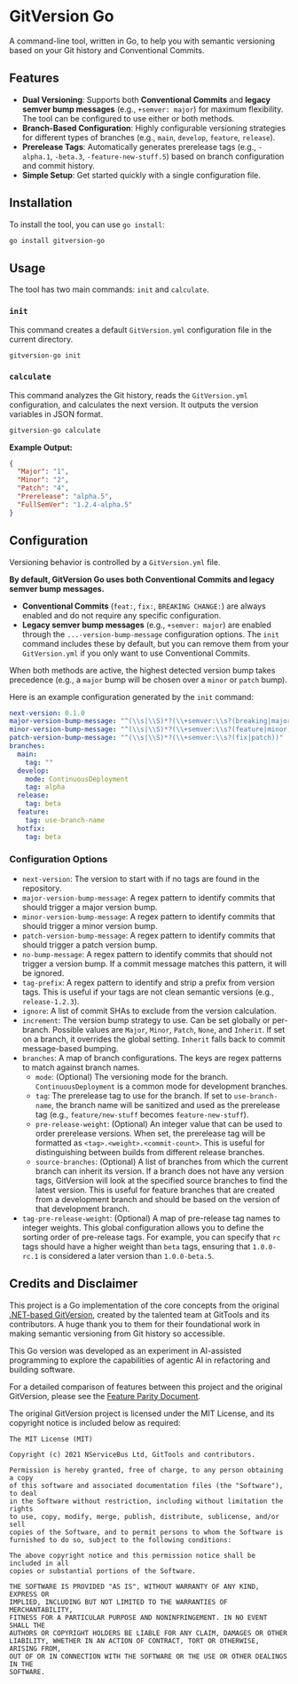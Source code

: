 # GitVersion Go

A command-line tool, written in Go, to help you with semantic versioning based on your Git history and Conventional Commits.

## Features

-   **Dual Versioning**: Supports both **Conventional Commits** and **legacy semver bump messages** (e.g., `+semver: major`) for maximum flexibility. The tool can be configured to use either or both methods.
-   **Branch-Based Configuration**: Highly configurable versioning strategies for different types of branches (e.g., `main`, `develop`, `feature`, `release`).
-   **Prerelease Tags**: Automatically generates prerelease tags (e.g., `-alpha.1`, `-beta.3`, `-feature-new-stuff.5`) based on branch configuration and commit history.
-   **Simple Setup**: Get started quickly with a single configuration file.

## Installation

To install the tool, you can use `go install`:

```sh
go install gitversion-go
```

## Usage

The tool has two main commands: `init` and `calculate`.

### `init`

This command creates a default `GitVersion.yml` configuration file in the current directory.

```sh
gitversion-go init
```

### `calculate`

This command analyzes the Git history, reads the `GitVersion.yml` configuration, and calculates the next version. It outputs the version variables in JSON format.

```sh
gitversion-go calculate
```

**Example Output:**

```json
{
  "Major": "1",
  "Minor": "2",
  "Patch": "4",
  "Prerelease": "alpha.5",
  "FullSemVer": "1.2.4-alpha.5"
}
```

## Configuration

Versioning behavior is controlled by a `GitVersion.yml` file.

**By default, GitVersion Go uses both Conventional Commits and legacy semver bump messages.**

-   **Conventional Commits** (`feat:`, `fix:`, `BREAKING CHANGE:`) are always enabled and do not require any specific configuration.
-   **Legacy semver bump messages** (e.g., `+semver: major`) are enabled through the `...-version-bump-message` configuration options. The `init` command includes these by default, but you can remove them from your `GitVersion.yml` if you only want to use Conventional Commits.

When both methods are active, the highest detected version bump takes precedence (e.g., a `major` bump will be chosen over a `minor` or `patch` bump).

Here is an example configuration generated by the `init` command:

```yaml
next-version: 0.1.0
major-version-bump-message: "^(\\s|\\S)*?(\\+semver:\\s?(breaking|major))"
minor-version-bump-message: "^(\\s|\\S)*?(\\+semver:\\s?(feature|minor))"
patch-version-bump-message: "^(\\s|\\S)*?(\\+semver:\\s?(fix|patch))"
branches:
  main:
    tag: ""
  develop:
    mode: ContinuousDeployment
    tag: alpha
  release:
    tag: beta
  feature:
    tag: use-branch-name
  hotfix:
    tag: beta
```

### Configuration Options

-   `next-version`: The version to start with if no tags are found in the repository.
-   `major-version-bump-message`: A regex pattern to identify commits that should trigger a major version bump.
-   `minor-version-bump-message`: A regex pattern to identify commits that should trigger a minor version bump.
-   `patch-version-bump-message`: A regex pattern to identify commits that should trigger a patch version bump.
-   `no-bump-message`: A regex pattern to identify commits that should not trigger a version bump. If a commit message matches this pattern, it will be ignored.
-   `tag-prefix`: A regex pattern to identify and strip a prefix from version tags. This is useful if your tags are not clean semantic versions (e.g., `release-1.2.3`).
-   `ignore`: A list of commit SHAs to exclude from the version calculation.
-   `increment`: The version bump strategy to use. Can be set globally or per-branch. Possible values are `Major`, `Minor`, `Patch`, `None`, and `Inherit`. If set on a branch, it overrides the global setting. `Inherit` falls back to commit message-based bumping.
-   `branches`: A map of branch configurations. The keys are regex patterns to match against branch names.
    -   `mode`: (Optional) The versioning mode for the branch. `ContinuousDeployment` is a common mode for development branches.
    -   `tag`: The prerelease tag to use for the branch. If set to `use-branch-name`, the branch name will be sanitized and used as the prerelease tag (e.g., `feature/new-stuff` becomes `feature-new-stuff`).
    -   `pre-release-weight`: (Optional) An integer value that can be used to order prerelease versions. When set, the prerelease tag will be formatted as `<tag>.<weight>.<commit-count>`. This is useful for distinguishing between builds from different release branches.
    -   `source-branches`: (Optional) A list of branches from which the current branch can inherit its version. If a branch does not have any version tags, GitVersion will look at the specified source branches to find the latest version. This is useful for feature branches that are created from a development branch and should be based on the version of that development branch.
-   `tag-pre-release-weight`: (Optional) A map of pre-release tag names to integer weights. This global configuration allows you to define the sorting order of pre-release tags. For example, you can specify that `rc` tags should have a higher weight than `beta` tags, ensuring that `1.0.0-rc.1` is considered a later version than `1.0.0-beta.5`.

## Credits and Disclaimer

This project is a Go implementation of the core concepts from the original [.NET-based GitVersion](https://github.com/GitTools/GitVersion), created by the talented team at GitTools and its contributors. A huge thank you to them for their foundational work in making semantic versioning from Git history so accessible.

This Go version was developed as an experiment in AI-assisted programming to explore the capabilities of agentic AI in refactoring and building software.

For a detailed comparison of features between this project and the original GitVersion, please see the [Feature Parity Document](parity.md).

The original GitVersion project is licensed under the MIT License, and its copyright notice is included below as required:

```
The MIT License (MIT)

Copyright (c) 2021 NServiceBus Ltd, GitTools and contributors.

Permission is hereby granted, free of charge, to any person obtaining a copy
of this software and associated documentation files (the "Software"), to deal
in the Software without restriction, including without limitation the rights
to use, copy, modify, merge, publish, distribute, sublicense, and/or sell
copies of the Software, and to permit persons to whom the Software is
furnished to do so, subject to the following conditions:

The above copyright notice and this permission notice shall be included in all
copies or substantial portions of the Software.

THE SOFTWARE IS PROVIDED "AS IS", WITHOUT WARRANTY OF ANY KIND, EXPRESS OR
IMPLIED, INCLUDING BUT NOT LIMITED TO THE WARRANTIES OF MERCHANTABILITY,
FITNESS FOR A PARTICULAR PURPOSE AND NONINFRINGEMENT. IN NO EVENT SHALL THE
AUTHORS OR COPYRIGHT HOLDERS BE LIABLE FOR ANY CLAIM, DAMAGES OR OTHER
LIABILITY, WHETHER IN AN ACTION OF CONTRACT, TORT OR OTHERWISE, ARISING FROM,
OUT OF OR IN CONNECTION WITH THE SOFTWARE OR THE USE OR OTHER DEALINGS IN THE
SOFTWARE.
```
